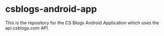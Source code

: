 # csblogs-android-app
This is the repository for the CS Blogs Android Application which uses the api.csblogs.com API.
